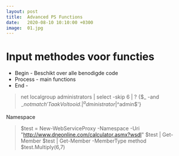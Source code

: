 ```yaml
---
layout: post
title:  Advanced PS Functions
date:   2020-08-10 10:10:00 +0300
image:  01.jpg
---
```

# Input methodes voor functies 

* Begin - Beschikt over alle benodigde code
* Process - main functions
* End - 

> net localgroup administrators | select -skip 6 | ? {$_ -and $_ -notmatch 'Taak Voltooid.|^administrator$|^admin$'}


Namespace 

> $test = New-WebServiceProxy -Namespace -Uri "http://www.dneonline.com/calculator.asmx?wsdl"
> $test | Get-Member 
> $test | Get-Member -MemberType method
> $test.Multiply(6,7)
